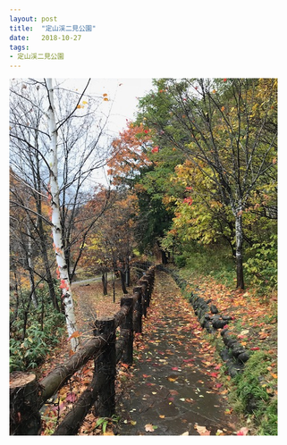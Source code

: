 ```yaml
---
layout: post
title:  "定山渓二見公園"
date:   2018-10-27
tags:
- 定山渓二見公園
---
```

![定山渓二見公園](/media/2018-10-27-定山渓二見公園.jpeg)